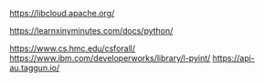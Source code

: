 https://libcloud.apache.org/ <p>
https://learnxinyminutes.com/docs/python/ </p>
https://www.cs.hmc.edu/csforall/ <br>
https://www.ibm.com/developerworks/library/l-pyint/
 https://api-au.taggun.io/
